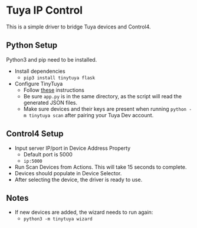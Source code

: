 # Tuya IP Control
This is a simple driver to bridge Tuya devices and Control4.
## Python Setup
Python3 and pip need to be installed.
- Install dependencies
  - `pip3 install tinytuya flask`
- Configure TinyTuya
  - Follow [these](https://github.com/jasonacox/tinytuya#tinytuya-installation) instructions
  - Be sure `app.py` is in the same directory, as the script will read the generated JSON files.
  - Make sure devices and their keys are present when running `python -m tinytuya scan` after pairing your Tuya Dev account.

## Control4 Setup
- Input server IP/port in Device Address Property
  - Default port is 5000
  - `ip:5000`
- Run Scan Devices from Actions. This will take 15 seconds to complete.
- Devices should populate in Device Selector.
- After selecting the device, the driver is ready to use.

## Notes
- If new devices are added, the wizard needs to run again:
  - `python3 -m tinytuya wizard`
